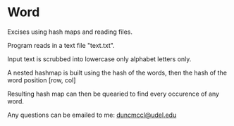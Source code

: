 # Word
Excises using hash maps and reading files. 

Program reads in a text file "text.txt".

Input text is scrubbed into lowercase only alphabet letters only.

A nested hashmap is built using the hash of the words, then the hash of the word position [row, col]

Resulting hash map can then be quearied to find every occurence of any word.

Any questions can be emailed to me: duncmccl@udel.edu

